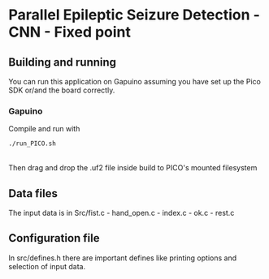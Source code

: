 # Parallel Epileptic Seizure Detection - CNN - Fixed point

## Building and running

You can run this application on Gapuino assuming you have set up the Pico SDK or/and the board correctly.


### Gapuino
Compile and run with
```sh
./run_PICO.sh
```
<br>Then drag and drop the .uf2 file inside build to PICO's mounted filesystem

## Data files

The input data is in Src/fist.c - hand_open.c - index.c - ok.c - rest.c 

## Configuration file

In src/defines.h there are important defines like printing options and selection of input data.
